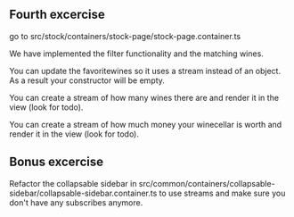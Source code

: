 ## Fourth excercise
go to src/stock/containers/stock-page/stock-page.container.ts

We have implemented the filter functionality and the matching wines.

You can update the favoritewines so it uses a stream instead of an object. As a result your constructor will be empty.

You can create a stream of how many wines there are and render it in the view (look for todo).

You can create a stream of how much money your winecellar is worth and render it in the view (look for todo).

## Bonus excercise
Refactor the collapsable sidebar in src/common/containers/collapsable-sidebar/collapsable-sidebar.container.ts to use streams and make sure you don't have any subscribes anymore.